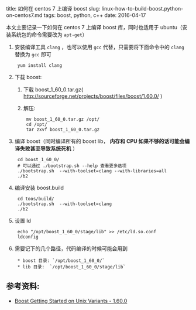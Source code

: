 title: 如何在 centos 7 上编译 boost
slug: linux-how-to-build-boost.python-on-centos7.md
tags: boost, python, c++
date: 2016-04-17

本文主要记录一下如何在 centos 7 上编译 boost 库，同时也适用于 ubuntu（安装系统包的命令需要改为 `apt-get`）

1. 安装编译工具 `clang` ，也可以使用 `gcc` 代替，只需要将下面命令中的 `clang` 替换为 `gcc` 即可

        yum install clang

2. 下载 boost: 

    1. 下载 boost_1_60_0.tar.gz( <http://sourceforge.net/projects/boost/files/boost/1.60.0/> )
    2. 解压: 
        
            mv boost_1_60_0.tar.gz /opt/
            cd /opt/
            tar zxvf boost_1_60_0.tar.gz

3. 编译 boost（同时编译所有的 boost lib， **内存和 CPU 如果不够的话可能会编译失败甚至导致系统死机** ）

        cd boost_1_60_0/
        # 可以通过 ./bootstrap.sh --help 查看更多选项
        ./bootstrap.sh  --with-toolset=clang --with-libraries=all
        ./b2

4. 编译安装 boost.build

        cd toos/build/
        ./bootstrap.sh  --with-toolset=clang
        ./b2

5. 设置 ld

        echo "/opt/boost_1_60_0/stage/lib" >> /etc/ld.so.conf
        ldconfig

6. 需要记下的几个路径，代码编译的时候可能会用到

        * boost 目录: `/opt/boost_1_60_0/`
        * lib 目录:  `/opt/boost_1_60_0/stage/lib`
   

## 参考资料:

* [Boost Getting Started on Unix Variants - 1.60.0](http://www.boost.org/doc/libs/1_60_0/more/getting_started/unix-variants.html)

